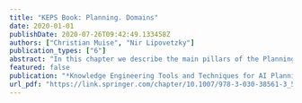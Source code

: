 ```yaml
---
title: "KEPS Book: Planning. Domains"
date: 2020-01-01
publishDate: 2020-07-26T09:42:49.133458Z
authors: ["Christian Muise", "Nir Lipovetzky"]
publication_types: ["6"]
abstract: "In this chapter we describe the main pillars of the Planning.Domains initiative (API, Solver, Editor, and Education), detail some of the current use-cases for them, and outline the future path of the initiative. We further dive into some of the most recent developments of Planning.Domains, and shed light on what is next for the platform."
featured: false
publication: "*Knowledge Engineering Tools and Techniques for AI Planning*"
url_pdf: "https://link.springer.com/chapter/10.1007/978-3-030-38561-3_5"
---
```


